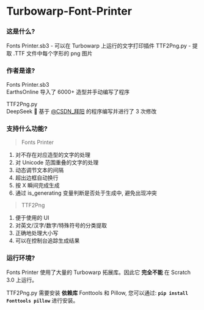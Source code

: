 # Turbowarp-Font-Printer
### 这是什么?
Fonts Printer.sb3 - 可以在 Turbowarp 上运行的文字打印插件
TTF2Png.py - 提取 .TTF 文件中每个字形的 png 图片
### 作者是谁?
Fonts Printer.sb3  
EarthsOnline 导入了 6000+ 造型并手动编写了程序  
  
TTF2Png.py  
DeepSeek 🐋 基于 [@CSDN_拜阳](https://blog.csdn.net/bby1987/article/details/142371889) 的程序编写并进行了 3 次修改  
### 支持什么功能?
> Fonts Printer
1. 对不存在对应造型的文字的处理
2. 对 Unicode 范围重叠的文字的处理
3. 动态调节文本的间隔
4. 超出边框自动换行
5. 按 X 瞬间完成生成
6. 通过 is_generating 变量判断是否处于生成中, 避免出现冲突
> TTF2Png
1. 便于使用的 UI
2. 对英文/汉字/数字/特殊符号的分类提取
3. 正确地处理大小写
4. 可以在控制台追踪生成结果
### 运行环境?
Fonts Printer 使用了大量的 Turbowarp 拓展库。因此它 **完全不能** 在 Scratch 3.0 上运行。  
  
TTF2Png.py 需要安装 **依赖库** Fonttools 和 Pillow, 您可以通过: **`pip install Fonttools pillow`** 进行安装。
